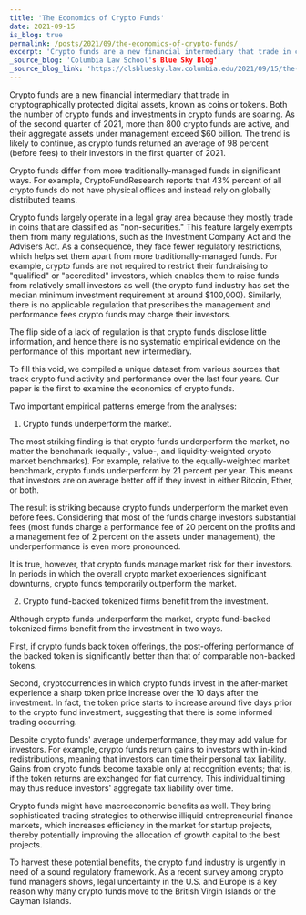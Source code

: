```yaml
---
title: 'The Economics of Crypto Funds'
date: 2021-09-15
is_blog: true
permalink: /posts/2021/09/the-economics-of-crypto-funds/
excerpt: 'Crypto funds are a new financial intermediary that trade in cryptographically protected digital assets, known as coins or tokens. Both the number of crypto funds and investments in crypto funds are soaring. As of the second quarter of 2021, more than 800 crypto funds are active, and their aggregate assets under management exceed $60 billion. The trend is likely to continue, as crypto funds returned an average of 98 percent  (before fees) to their investors in the first quarter of 2021. Crypto funds differ from more traditionally-managed funds in significant ways. For example, CryptoFundResearch reports that 43% percent of all crypto funds do not have physical offices and instead rely on globally distributed teams. Crypto funds largely operate in a legal gray area because they mostly trade in coins that are classified as "non-securities." This feature largely exempts them from many regulations, such as the Investment Company Act and the Advisers Act. As a consequence, they face fewer regulatory restrictions, which helps set them apart from more traditionally-managed funds. For example, crypto funds are not required to restrict their fundraising to "qualified" or "accredited" investors, which enables them to raise funds from relatively small investors as well (the crypto fund industry has set the median minimum investment requirement at around $100,000). Similarly, there is no applicable regulation that prescribes the management and performance fees crypto funds may charge their investors. The flip side of a lack of regulation is that crypto funds disclose little information, and hence there is no systematic empirical evidence on the performance of this important new intermediary. To fill this void, we compiled a unique dataset from various sources that track crypto fund activity and performance over the last four years. Our paper is the first to examine the economics of crypto funds.'
_source_blog: 'Columbia Law School's Blue Sky Blog'
_source_blog_link: 'https://clsbluesky.law.columbia.edu/2021/09/15/the-economics-of-crypto-funds/'
---
```


Crypto funds are a new financial intermediary that trade in cryptographically protected digital assets, known as coins or tokens. Both the number of crypto funds and investments in crypto funds are soaring. As of the second quarter of 2021, more than 800 crypto funds are active, and their aggregate assets under management exceed $60 billion. The trend is likely to continue, as crypto funds returned an average of 98 percent  (before fees) to their investors in the first quarter of 2021.

Crypto funds differ from more traditionally-managed funds in significant ways. For example, CryptoFundResearch reports that 43% percent of all crypto funds do not have physical offices and instead rely on globally distributed teams.

Crypto funds largely operate in a legal gray area because they mostly trade in coins that are classified as "non-securities." This feature largely exempts them from many regulations, such as the Investment Company Act and the Advisers Act. As a consequence, they face fewer regulatory restrictions, which helps set them apart from more traditionally-managed funds. For example, crypto funds are not required to restrict their fundraising to "qualified" or "accredited" investors, which enables them to raise funds from relatively small investors as well (the crypto fund industry has set the median minimum investment requirement at around $100,000). Similarly, there is no applicable regulation that prescribes the management and performance fees crypto funds may charge their investors. 

The flip side of a lack of regulation is that crypto funds disclose little information, and hence there is no systematic empirical evidence on the performance of this important new intermediary. 

To fill this void, we compiled a unique dataset from various sources that track crypto fund activity and performance over the last four years. Our paper is the first to examine the economics of crypto funds. 

Two important empirical patterns emerge from the analyses:


1.	Crypto funds underperform the market. 

The most striking finding is that crypto funds underperform the market, no matter the benchmark (equally-, value-, and liquidity-weighted crypto market benchmarks). For example, relative to the equally-weighted market benchmark, crypto funds underperform by 21 percent per year. This means that investors are on average better off if they invest in either Bitcoin, Ether, or both. 

The result is striking because crypto funds underperform the market even before fees. Considering that most of the funds charge investors substantial fees (most funds charge a performance fee of 20 percent on the profits and a management fee of 2 percent on the assets under management), the underperformance is even more pronounced. 

It is true, however, that crypto funds manage market risk for their investors. In periods in which the overall crypto market experiences significant downturns, crypto funds temporarily outperform the market. 
 
 
2.	Crypto fund-backed tokenized firms benefit from the investment.

Although crypto funds underperform the market, crypto fund-backed tokenized firms benefit from the investment in two ways. 

First, if crypto funds back token offerings, the post-offering performance of the backed token is significantly better than that of comparable non-backed tokens. 

Second, cryptocurrencies in which crypto funds invest in the after-market experience a sharp token price increase over the 10 days after the investment. In fact, the token price starts to increase around five days prior to the crypto fund investment, suggesting that there is some informed trading occurring. 

Despite crypto funds' average underperformance, they may add value for investors. For example, crypto funds return gains to investors with in-kind redistributions, meaning that investors can time their personal tax liability. Gains from crypto funds become taxable only at recognition events; that is, if the token returns are exchanged for fiat currency. This individual timing may thus reduce investors' aggregate tax liability over time.

Crypto funds might have macroeconomic benefits as well. They bring sophisticated trading strategies to otherwise illiquid entrepreneurial finance markets, which increases efficiency in the market for startup projects, thereby potentially improving the allocation of growth capital to the best projects.

To harvest these potential benefits, the crypto fund industry is urgently in need of a sound regulatory framework. As a recent survey among crypto fund managers shows, legal uncertainty in the U.S. and Europe is a key reason why many crypto funds move to the British Virgin Islands or the Cayman Islands.
